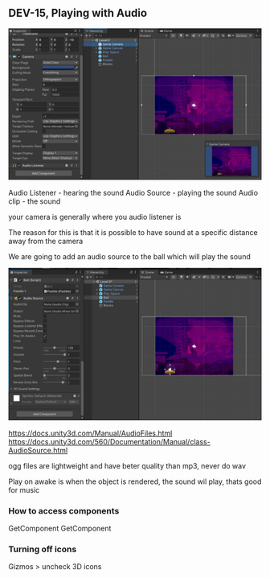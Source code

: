 ## DEV-15, Playing with Audio


![](../../images/BlockBreaker/DEV-15-A.png)

Audio Listener - hearing the sound
Audio Source - playing the sound
Audio clip - the sound

your camera is generally where you audio listener is

The reason for this is that it is possible to have sound at a specific distance away from the camera

We are going to add an audio source to the ball which will play the sound


![](../../images/BlockBreaker/DEV-15-B.png)


https://docs.unity3d.com/Manual/AudioFiles.html
https://docs.unity3d.com/560/Documentation/Manual/class-AudioSource.html


ogg files are lightweight and have beter quality than mp3, never do wav

Play on awake is when the object is rendered, the sound wil play, thats good for music

### How to access components
GetComponent<AudioSource>
GetComponent<Rigidbody2D>


### Turning off icons
Gizmos > uncheck 3D icons
